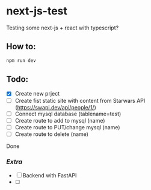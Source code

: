 # next-js-test
Testing some next-js + react with typescript?

## How to:

```bash
npm run dev
```

## Todo:

- [x] Create new prject
- [ ] Create fist static site with content from Starwars API (https://swapi.dev/api/people/1/)
- [ ] Connect mysql database (tablename=test) 
- [ ] Create route to add to mysql (name)
- [ ] Create route to PUT/change mysql (name)
- [ ] Create route to delete (name)

Done

### *Extra*

- [ ] Backend with FastAPI
- [ ] 